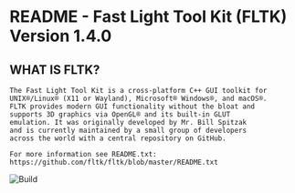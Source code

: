 # README - Fast Light Tool Kit (FLTK) Version 1.4.0

## WHAT IS FLTK?

    The Fast Light Tool Kit is a cross-platform C++ GUI toolkit for 
    UNIX®/Linux® (X11 or Wayland), Microsoft® Windows®, and macOS®.
    FLTK provides modern GUI functionality without the bloat and
    supports 3D graphics via OpenGL® and its built-in GLUT
    emulation. It was originally developed by Mr. Bill Spitzak
    and is currently maintained by a small group of developers
    across the world with a central repository on GitHub.

    For more information see README.txt:
    https://github.com/fltk/fltk/blob/master/README.txt

![Build](https://github.com/fltk/fltk/actions/workflows/build.yml/badge.svg)
